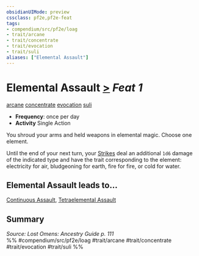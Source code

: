 ```yaml
---
obsidianUIMode: preview
cssclass: pf2e,pf2e-feat
tags:
- compendium/src/pf2e/loag
- trait/arcane
- trait/concentrate
- trait/evocation
- trait/suli
aliases: ["Elemental Assault"]
---
```

# Elemental Assault  [>](rules/core-rulebook/chapter-9-playing-the-game.md#Actions "Single Action") *Feat 1*  
[arcane](rules/traits/arcane.md "Arcane Tradition Trait")  [concentrate](rules/traits/concentrate.md "Concentrate Action & Ability Trait")  [evocation](rules/traits/evocation.md "Evocation School Trait")  [suli](rules/traits/suli-b2.md "Suli Ancestry & Heritage Trait")  

- **Frequency**: once per day
- **Activity** Single Action

You shroud your arms and held weapons in elemental magic. Choose one element.

Until the end of your next turn, your [Strikes](rules/actions/strike.md) deal an additional `1d6` damage of the indicated type and have the trait corresponding to the element: electricity for air, bludgeoning for earth, fire for fire, or cold for water.

## Elemental Assault leads to...

[Continuous Assault](compendium/feats/continuous-assault-loag.md), [Tetraelemental Assault](compendium/feats/tetraelemental-assault-loag.md)

## Summary

*Source: Lost Omens: Ancestry Guide p. 111*  
%% #compendium/src/pf2e/loag #trait/arcane #trait/concentrate #trait/evocation #trait/suli %%